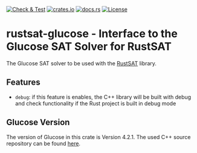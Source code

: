 [![Check & Test](https://github.com/chrjabs/rustsat/actions/workflows/check-test.yml/badge.svg)](https://github.com/chrjabs/rustsat/actions/workflows/check-test.yml)
[![crates.io](https://img.shields.io/crates/v/rustsat-glucose)](https://crates.io/crates/rustsat-glucose)
[![docs.rs](https://img.shields.io/docsrs/rustsat-glucose)](https://docs.rs/rustsat-glucose)
[![License](https://img.shields.io/crates/l/rustsat-glucose)](../LICENSE)

<!-- cargo-rdme start -->

# rustsat-glucose - Interface to the Glucose SAT Solver for RustSAT

The Glucose SAT solver to be used with the [RustSAT](https://github.com/chrjabs/rustsat) library.

## Features

- `debug`: if this feature is enables, the C++ library will be built with debug and check functionality if the Rust project is built in debug mode

## Glucose Version

The version of Glucose in this crate is Version 4.2.1.
The used C++ source repository can be found [here](https://github.com/chrjabs/glucose4).

<!-- cargo-rdme end -->
